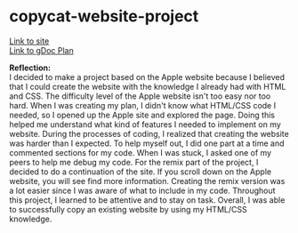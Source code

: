 # copycat-website-project

[Link to site](https://lydiay3590.github.io/copycat-website-project/)    
[Link to gDoc Plan](https://docs.google.com/document/d/17GQdXYd2OBr62yXMnJMVHa6feeB43CQ97eMXwb-kteI/edit?usp=sharing)   

**Reflection:**      
I decided to make a project based on the Apple website because I believed that I could create the website with the knowledge I already had with HTML and CSS. The difficulty level of the Apple website isn't too easy nor too hard. When I was creating my plan, I didn't know what HTML/CSS code I needed, so I opened up the Apple site and explored the page. Doing this helped me understand what kind of features I needed to implement on my website. During the processes of coding, I realized that creating the website was harder than I expected. To help myself out, I did one part at a time and commented sections for my code. When I was stuck, I asked one of my peers to help me debug my code. For the remix part of the project, I decided to do a continuation of the site. If you scroll down on the Apple website, you will see find more information. Creating the remix version was a lot easier since I was aware of what to include in my code. Throughout this project, I learned to be attentive and to stay on task. Overall, I was able to successfully copy an existing website by using my HTML/CSS knowledge.  
